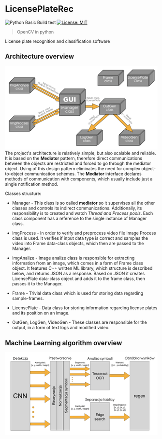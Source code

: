 # LicensePlateRec
![Python Basic Build test](https://github.com/grzes5003/LicensePlateRec/workflows/Python%20Basic%20Build%20test/badge.svg)
[![License: MIT](https://img.shields.io/badge/License-MIT-yellow.svg)](https://opensource.org/licenses/MIT)
> OpenCV in python 
 
License plate recognition and classification software

## Architecture overview
![alt text](https://github.com/grzes5003/LicensePlateRec/blob/ml-flexing/readme/Arch_diagram.png)
The project's architecture is relatively simple, but also scalable and reliable.
It is based on the **Mediator** pattern, therefore direct communications between the objects are restricted and forced to
go through the mediator object. Using of this design pattern eliminates the need for complex object-to-object communication schemes.
The **Mediator** interface declares methods of communication with components, which usually include just a single notification method. 

Classes structure:
* Manager - This class is so called **mediator** so it supervises all the other classes and controls its indirect communications.
Additionally, its responsibility is to created and watch *Thread and Process pools*. Each class component has a reference to the single 
instance of Manager class.

* ImgProcess - In order to verify and preprocess video file Image Process class is used. It verifies if input data type is correct and 
samples the video into Frame data-class objects, which then are passed to the Manager.

* ImgAnalize - Image analize class is responsible for extracting information from an image, which comes in a form of Frame class object.
It features C++ written ML library, which structure is described below, and returns JSON as a response. Based on JSON it creates LicensePlate
data-class object and adds it to the frame class, then passes it to the Manager.

* Frame - Trivial data class which is used for storing data regarding sample-frames.

* LicensePlate - Data class for storing information regarding license plates and its position on an image.

* OutGen, LogGen, VideoGen - These classes are responsible for the output, in a form of text logs and modified video.
## Machine Learning algorithm overview
![alt text](https://github.com/grzes5003/LicensePlateRec/blob/ml-flexing/readme/ML_diagram.png)
